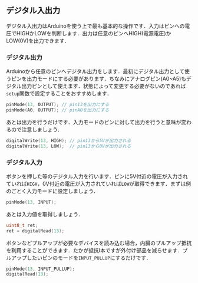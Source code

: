 ## デジタル入出力

デジタル入出力はArduinoを使う上で最も基本的な操作です．入力はピンへの電圧でHIGHかLOWを判断します．出力は任意のピンへHIGH(電源電圧)かLOW(0V)を出力できます．

### デジタル出力

Arduinoから任意のピンへデジタル出力をします．最初にデジタル出力として使うピンを出力モードにする必要があります．ちなみにアナログピン(A0~A5)もデジタル出力ピンとして使えます．状態によって変更する必要がないのであれば`setup`関数で設定することをおすすめします．
```C++
pinMode(13, OUTPUT); // pin13を出力にする
pinMode(A0, OUTPUT); // pinA0を出力にする
```

あとは出力を行うだけです．入力モードのピンに対して出力を行うと意味が変わるので注意しましょう．
```C++
digitalWrite(13, HIGH); // pin13から5Vが出力される
digitalWrite(13, LOW);  // pin13から0Vが出力される
```

### デジタル入力

ボタンを押した等のデジタル入力を行います．ピンに5V付近の電圧が入力されていれば`HIGH`，0V付近の電圧が入力されていれば`LOW`が取得できます．まずは例のごとく入力モードに設定しましょう．
```C++
pinMode(13, INPUT);
```

あとは入力値を取得しましょう．
```C++
uint8_t ret;
ret = digitalRead(13);
```

ボタンなどプルアップが必要なデバイスを読み込む場合，内臓のプルアップ抵抗を利用することができます．たかが抵抗Ⅰ本ですが外付け部品を減らせます．プルアップしたいピンのモードを`INPUT_PULLUP`にするだけです．
```C++
pinMode(13, INPUT_PULLUP);
digitalRead(13);
```
